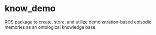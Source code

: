 # know_demo
ROS package to create, store, and utilize demonstration-based episodic memories as an ontological knowledge base. 
